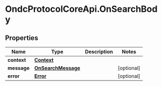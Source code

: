 # OndcProtocolCoreApi.OnSearchBody

## Properties
Name | Type | Description | Notes
------------ | ------------- | ------------- | -------------
**context** | [**Context**](Context.md) |  | 
**message** | [**OnSearchMessage**](OnSearchMessage.md) |  | [optional] 
**error** | [**Error**](Error.md) |  | [optional] 
